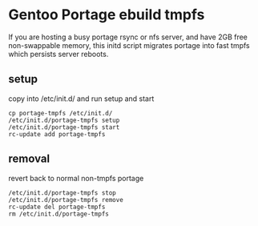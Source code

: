 # Gentoo Portage ebuild tmpfs
If you are hosting a busy portage rsync or nfs server, and have 2GB free non-swappable memory, this initd script migrates portage into fast tmpfs which persists server reboots.

## setup
copy into /etc/init.d/ and run setup and start
```
cp portage-tmpfs /etc/init.d/
/etc/init.d/portage-tmpfs setup
/etc/init.d/portage-tmpfs start
rc-update add portage-tmpfs
```

## removal
revert back to normal non-tmpfs portage
```
/etc/init.d/portage-tmpfs stop
/etc/init.d/portage-tmpfs remove
rc-update del portage-tmpfs
rm /etc/init.d/portage-tmpfs
```
